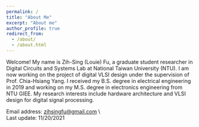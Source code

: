```yaml
---
permalink: /
title: "About Me"
excerpt: "About me"
author_profile: true
redirect_from: 
  - /about/
  - /about.html
---
```


Welcome!
My name is Zih-Sing (Louie) Fu, a graduate student researcher in Digital Circuits and Systems Lab at National Taiwan University (NTU).
I am now working on the project of digital VLSI design under the supervision of Prof. Chia-Hsiang Yang.
I received my B.S. degree in electrical engineering in 2019 and working on my M.S. degree in electronics engineering from NTU GIEE. My research interests include hardware architecture and VLSI design for digital signal processing.

Email address: zihsingfu@gmail.com \\\
Last update: 11/20/2021
